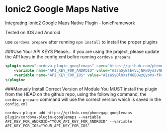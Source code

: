 # Ionic2 Google Maps Native
Integrating ionic2 Google Maps Native Plugin - IonicFramework

Tested on IOS and Android

use `cordova prepare` after running `npm install` to install the proper plugins

###Use Your API KEYS Please...
if you are using the project, please update the API keys in the config.xml befire running `cordova prepare`

```xml
<plugin name="cordova-plugin-googlemaps" spec="https://github.com/phonegap-googlemaps-plugin/cordova-plugin-googlemaps">
    <variable name="API_KEY_FOR_ANDROID" value="AIzaSyBlEvVLjNRwDyd2vNECoBSsS6v_yEYc0m0" />
    <variable name="API_KEY_FOR_IOS" value="AIzaSyBlOXsfHGBOwzQyoVs-fkrjo9LC8K3GeI0" />
</plugin>
```

###Manualy Install Correct Version of Module
You MUST install the plugin from the HEAD on the github repo, using the following command, the `cordova prepare` command will use the correct version which is saved in the `config.xml`

```console
cordova plugin add https://github.com/phonegap-googlemaps-plugin/cordova-plugin-googlemaps --variable API_KEY_FOR_ANDROID="YOUR_API_KEY_FOR_ANDROID" --variable API_KEY_FOR_IOS="YOUR_API_KEY_FOR_IOS"
```
